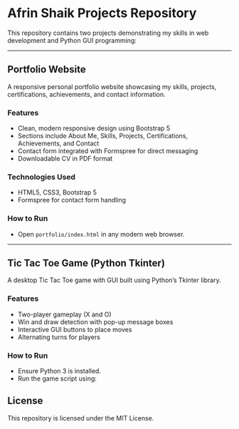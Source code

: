 # Afrin Shaik Projects Repository

This repository contains two projects demonstrating my skills in web development and Python GUI programming:

---

## Portfolio Website

A responsive personal portfolio website showcasing my skills, projects, certifications, achievements, and contact information.

### Features
- Clean, modern responsive design using Bootstrap 5
- Sections include About Me, Skills, Projects, Certifications, Achievements, and Contact
- Contact form integrated with Formspree for direct messaging
- Downloadable CV in PDF format

### Technologies Used
- HTML5, CSS3, Bootstrap 5
- Formspree for contact form handling

### How to Run
- Open `portfolio/index.html` in any modern web browser.

---

## Tic Tac Toe Game (Python Tkinter)

A desktop Tic Tac Toe game with GUI built using Python’s Tkinter library.

### Features
- Two-player gameplay (X and O)
- Win and draw detection with pop-up message boxes
- Interactive GUI buttons to place moves
- Alternating turns for players

### How to Run
- Ensure Python 3 is installed.
- Run the game script using:


## License

This repository is licensed under the MIT License.
